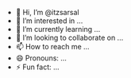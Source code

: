 - 👋 Hi, I’m @itzsarsal
- 👀 I’m interested in ...
- 🌱 I’m currently learning ...
- 💞️ I’m looking to collaborate on ...
- 📫 How to reach me ...
- 😄 Pronouns: ...
- ⚡ Fun fact: ...

<!---
itzsarsal/itzsarsal is a ✨ special ✨ repository because its `README.md` (this file) appears on your GitHub profile.
You can click the Preview link to take a look at your changes.
--->
